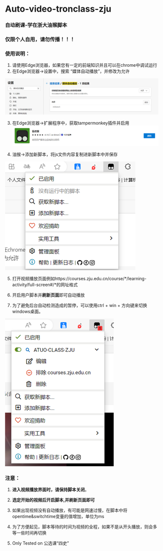 # Auto-video-tronclass-zju
### 自动刷课-学在浙大油猴脚本  
### 仅限个人自用，请勿传播！！！
### 使用说明：
1. 请使用Edge浏览器，如果您有一定的前端知识并且可以在chrome中调试运行
2. 在Edge浏览器->设置中，搜索 “媒体自动播放”，并修改为允许
   
![ATUOPLAY](assets/autoplay.png)

3. 在Edge浏览器->扩展程序中，获取tampermonkey插件并启用  
![ATUOPLAY](assets/tampermonkey.png)

4. 油猴->添加新脚本，将js文件内容复制进新脚本中并保存 

![Alt text](assets/addjs.png)


5. 打开视频播放页面例如https://courses.zju.edu.cn/course/*/learning-activity/full-screen#/*的网址格式  



6. 开启用户脚本并**刷新页面**即可自动播放


7. 为了避免后台自动检测造成的暂停，可以使用ctrl + win + 方向键来切换windows桌面。

![Alt text](assets/active.png)
### 注意：  
1. **进入视频播放界面时，请保持脚本关闭**。  


2. **选定开始的视频后开启脚本,并刷新页面即可**  


3. 如果出现视频没有自动播放，有可能是网速过慢，在脚本中将opentime&switchtime变量的值增加，单位为ms  
4. 为了方便起见，脚本等待的时间为视频的全程，如果不是从开头播放，则会多等一些时间再切换
5. Only Tested on 公选课“四史”



